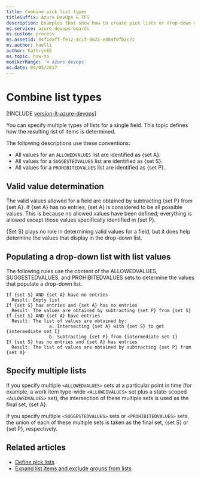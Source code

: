 ```yaml
---
title: Combine pick list types 
titleSuffix: Azure DevOps & TFS 
description: Examples that show how to create pick lists or drop-down menus by combining different types. 
ms.service: azure-devops-boards
ms.custom: process
ms.assetid: 04f1daff-fe12-4c1f-8625-e884f0fb2c7c
ms.author: kaelli
author: KathrynEE
ms.topic: how-to
monikerRange: '< azure-devops' 
ms.date: 04/05/2017
---
```


# Combine list types

[!INCLUDE [version-lt-azure-devops](../../includes/version-lt-azure-devops.md)]  

You can specify multiple types of lists for a single field. This topic defines how the resulting list of items is determined.  
  
 The following descriptions use these conventions:  
  
-   All values for an `ALLOWEDVALUES` list are identified as {set A}.     
-   All values for a `SUGGESTEDVALUES` list are identified as {set S}.    
-   All values for a `PROHIBITEDVALUES` list are identified as {set P}.   
  
## Valid value determination  
 The valid values allowed for a field are obtained by subtracting {set P} from {set A}. If {set A} has no entries, {set A} is considered to be all possible values. This is because no allowed values have been defined; everything is allowed except those values specifically identified in {set P}.  
  
 {Set S} plays no role in determining valid values for a field, but it does help determine the values that display in the drop-down list.  
  
## Populating a drop-down list with list values  
 The following rules use the content of the ALLOWEDVALUES, SUGGESTEDVALUES, and PROHIBITEDVALUES sets to determine the values that populate a drop-down list.  
  
```  
If {set S} AND {set A} have no entries  
  Result: Empty list  
If {set S} has entries and {set A} has no entries  
  Result: The values are obtained by subtracting {set P} from {set S}  
If {set S} AND {set A} have entries  
  Result: The list of values are obtained by:  
                a. Intersecting {set A} with {set S} to get {intermediate set I}  
                b. Subtracting {set P} from {intermediate set I}  
If {set S} has no entries and {set A} has entries  
  Result: The list of values are obtained by subtracting {set P} from {set A}  
```  
  
## Specify multiple lists  
 If you specify multiple `<ALLOWEDVALUES>` sets at a particular point in time (for example, a work item type-wide `<ALLOWEDVALUES>` set plus a state-scoped `<ALLOWEDVALUES>` set), the intersection of these multiple sets is used as the final set, {set A}.  
  
 If you specify multiple `<SUGGESTEDVALUES>` sets or `<PROHIBITEDVALUES>` sets, the union of each of these multiple sets is taken as the final set, {set S} or {set P}, respectively.  
  
## Related articles
- [Define pick lists](define-pick-lists.md)  
- [Expand list items and exclude groups from lists](expand-list-items-and-exclude-groups-from-lists.md) 


